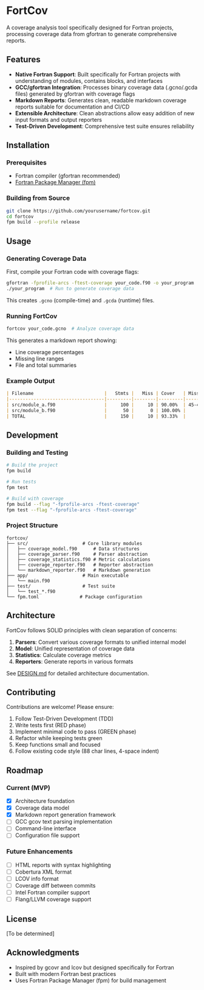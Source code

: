 # FortCov

A coverage analysis tool specifically designed for Fortran projects, processing coverage data from gfortran to generate comprehensive reports.

## Features

- **Native Fortran Support**: Built specifically for Fortran projects with understanding of modules, contains blocks, and interfaces
- **GCC/gfortran Integration**: Processes binary coverage data (.gcno/.gcda files) generated by gfortran with coverage flags
- **Markdown Reports**: Generates clean, readable markdown coverage reports suitable for documentation and CI/CD
- **Extensible Architecture**: Clean abstractions allow easy addition of new input formats and output reporters
- **Test-Driven Development**: Comprehensive test suite ensures reliability

## Installation

### Prerequisites

- Fortran compiler (gfortran recommended)
- [Fortran Package Manager (fpm)](https://github.com/fortran-lang/fpm)

### Building from Source

```bash
git clone https://github.com/yourusername/fortcov.git
cd fortcov
fpm build --profile release
```

## Usage

### Generating Coverage Data

First, compile your Fortran code with coverage flags:

```bash
gfortran -fprofile-arcs -ftest-coverage your_code.f90 -o your_program
./your_program  # Run to generate coverage data
```

This creates `.gcno` (compile-time) and `.gcda` (runtime) files.

### Running FortCov

```bash
fortcov your_code.gcno  # Analyze coverage data
```

This generates a markdown report showing:
- Line coverage percentages
- Missing line ranges
- File and total summaries

### Example Output

```markdown
| Filename                          |   Stmts |   Miss | Cover   | Missing            |
|-----------------------------------|---------|--------|---------|--------------------|
| src/module_a.f90                  |     100 |     10 | 90.00%  | 45-48, 72-77       |
| src/module_b.f90                  |      50 |      0 | 100.00% |                    |
| TOTAL                             |     150 |     10 | 93.33%  |                    |
```

## Development

### Building and Testing

```bash
# Build the project
fpm build

# Run tests
fpm test

# Build with coverage
fpm build --flag "-fprofile-arcs -ftest-coverage"
fpm test --flag "-fprofile-arcs -ftest-coverage"
```

### Project Structure

```
fortcov/
├── src/                    # Core library modules
│   ├── coverage_model.f90      # Data structures
│   ├── coverage_parser.f90     # Parser abstraction
│   ├── coverage_statistics.f90 # Metric calculations
│   ├── coverage_reporter.f90   # Reporter abstraction
│   └── markdown_reporter.f90   # Markdown generation
├── app/                    # Main executable
│   └── main.f90
├── test/                   # Test suite
│   └── test_*.f90
└── fpm.toml               # Package configuration
```

## Architecture

FortCov follows SOLID principles with clean separation of concerns:

1. **Parsers**: Convert various coverage formats to unified internal model
2. **Model**: Unified representation of coverage data
3. **Statistics**: Calculate coverage metrics
4. **Reporters**: Generate reports in various formats

See [DESIGN.md](DESIGN.md) for detailed architecture documentation.

## Contributing

Contributions are welcome! Please ensure:

1. Follow Test-Driven Development (TDD)
2. Write tests first (RED phase)
3. Implement minimal code to pass (GREEN phase)
4. Refactor while keeping tests green
5. Keep functions small and focused
6. Follow existing code style (88 char lines, 4-space indent)

## Roadmap

### Current (MVP)
- [x] Architecture foundation
- [x] Coverage data model
- [x] Markdown report generation framework
- [ ] GCC gcov text parsing implementation
- [ ] Command-line interface
- [ ] Configuration file support

### Future Enhancements
- [ ] HTML reports with syntax highlighting
- [ ] Cobertura XML format
- [ ] LCOV info format
- [ ] Coverage diff between commits
- [ ] Intel Fortran compiler support
- [ ] Flang/LLVM coverage support

## License

[To be determined]

## Acknowledgments

- Inspired by gcovr and lcov but designed specifically for Fortran
- Built with modern Fortran best practices
- Uses Fortran Package Manager (fpm) for build management
